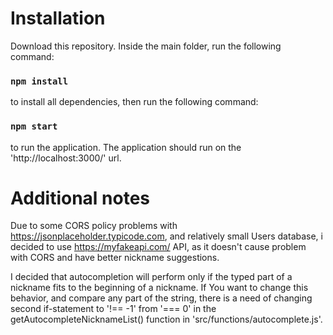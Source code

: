 # Installation

Download this repository.
Inside the main folder, run the following command:

### `npm install`

to install all dependencies, then run the following command:

### `npm start`

to run the application.
The application should run on the 'http://localhost:3000/' url.

# Additional notes

Due to some CORS policy problems with https://jsonplaceholder.typicode.com, and relatively small Users database, i decided to use https://myfakeapi.com/ API,
as it doesn't cause problem with CORS and have better nickname suggestions.

I decided that autocompletion will perform only if the typed part of a nickname fits to the beginning of a nickname. If You want to change this behavior,
and compare any part of the string, there is a need of changing second if-statement to '!== -1' from '=== 0' in the getAutocompleteNicknameList() function in
'src/functions/autocomplete.js'.

